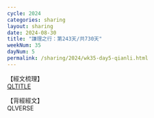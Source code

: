 ```yaml
---
cycle: 2024
categories: sharing
layout: sharing
date: 2024-08-30
title: "謙理之行：第243天/共730天"
weekNum: 35
dayNum: 5
permalink: /sharing/2024/wk35-day5-qianli.html
---
```

【經文梳理】  
[QLTITLE](QLLINK)

【背經經文】  
QLVERSE
